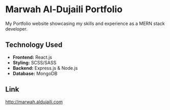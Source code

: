 
# Marwah Al-Dujaili Portfolio

My Portfolio website showcasing my skills and experience as a MERN stack developer.









## Technology Used

- **Frontend:**  React.js
- **Styling:**  SCSS/SASS 
- **Backend:**  Express.js & Node.js
- **Database:** MongoDB







## Link

http://marwah.aldujaili.com 
